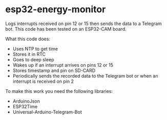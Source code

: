 # esp32-energy-monitor
Logs interrupts received on pin 12 or 15 then sends the data to a Telegram bot. This code has been tested on an ESP32-CAM board. 

What this code does:

- Uses NTP to get time
- Stores it in RTC
- Goes to deep sleep
- Wakes up if an interrupt arrives on pins 12 or 15
- Stores timestamp and pin on SD-CARD
- Periodically sends the recorded data to the Telegram bot or when an interrupt is received on pin 2

To make this work you need the following libraries:

- ArduinoJson
- ESP32Time
- Universal-Arduino-Telegram-Bot
